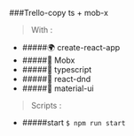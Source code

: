###Trello-copy ts + mob-x
>With :

- #####&#127757; create-react-app
- 	#####&#128641; Mobx
- #####&#129412; typescript
- #####&#127919; react-dnd
- #####&#127914; material-ui

>Scripts :

- #####start  `$ npm run start`

